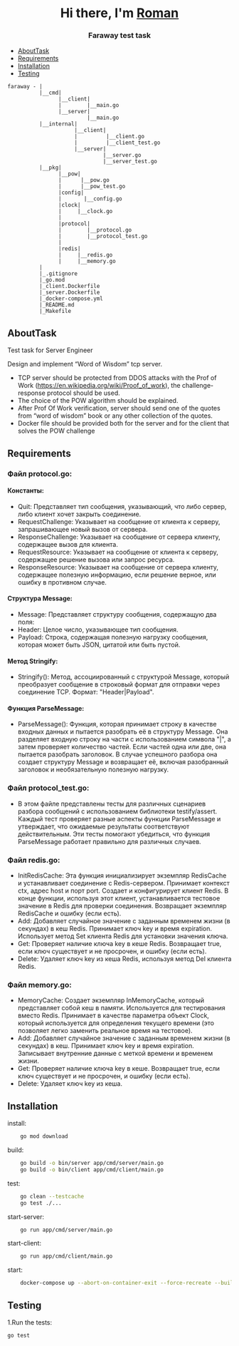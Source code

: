 <h1 align="center">Hi there, I'm <a href="https://github.com/Amore14rn" target="_blank">Roman</a> 

<h3 align="center">Faraway test task</h3>

- [AboutTask](#AboutTask)
- [Requirements](#Requirements)
- [Installation](#Installation)
- [Testing](#Testing)

````
faraway - |
          |__cmd|
                |__client|
                |        |__main.go
                |__server|
                         |__main.go
          |__internal|
                     |__client|
                     |         |__client.go
                     |         |__client_test.go
                     |__server|
                              |__server.go
                              |__server_test.go
          |__pkg|
                |__pow|
                |      |__pow.go
                |      |__pow_test.go
                |config|
                |       |__config.go  
                |clock|
                |     |__clock.go
                |
                |protocol|
                |        |__protocol.go
                |        |__protocol_test.go
                |
                |redis|
                |     |__redis.go
                |     |__memory.go
          |
          |_.gitignore
          |_go.mod
          |_client.Dockerfile
          |_server.Dockerfile    
          |_docker-compose.yml
          |_README.md
          |_Makefile
````

## AboutTask
Test task for Server Engineer

Design and implement “Word of Wisdom” tcp server.  
- TCP server should be protected from DDOS attacks with the Prof of Work (https://en.wikipedia.org/wiki/Proof_of_work), the challenge-response protocol should be used.  
- The choice of the POW algorithm should be explained.  
- After Prof Of Work verification, server should send one of the quotes from “word of wisdom” book or any other collection of the quotes.  
- Docker file should be provided both for the server and for the client that solves the POW challenge

## Requirements

### Файл protocol.go:

#### Константы:
- Quit: Представляет тип сообщения, указывающий, что либо сервер, либо клиент хочет закрыть соединение.
- RequestChallenge: Указывает на сообщение от клиента к серверу, запрашивающее новый вызов от сервера.
- ResponseChallenge: Указывает на сообщение от сервера клиенту, содержащее вызов для клиента.
- RequestResource: Указывает на сообщение от клиента к серверу, содержащее решение вызова или запрос ресурса.
- ResponseResource: Указывает на сообщение от сервера клиенту, содержащее полезную информацию, если решение верное, или ошибку в противном случае.

#### Структура Message:
- Message: Представляет структуру сообщения, содержащую два поля:
- Header: Целое число, указывающее тип сообщения.
- Payload: Строка, содержащая полезную нагрузку сообщения, которая может быть JSON, цитатой или быть пустой.

#### Метод Stringify:
- Stringify(): Метод, ассоциированный с структурой Message, который преобразует сообщение в строковый формат для отправки через соединение TCP. Формат: "Header|Payload".

#### Функция ParseMessage:
- ParseMessage(): Функция, которая принимает строку в качестве входных данных и пытается разобрать её в структуру Message. Она разделяет входную строку на части с использованием символа "|", а затем проверяет количество частей. Если частей одна или две, она пытается разобрать заголовок. В случае успешного разбора она создает структуру Message и возвращает её, включая разобранный заголовок и необязательную полезную нагрузку.

### Файл protocol_test.go:
- B этом файле представлены тесты для различных сценариев разбора сообщений с использованием библиотеки testify/assert. Каждый тест проверяет разные аспекты функции ParseMessage и утверждает, что ожидаемые результаты соответствуют действительным. Эти тесты помогают убедиться, что функция ParseMessage работает правильно для различных случаев.

### Файл redis.go:
- InitRedisCache: Эта функция инициализирует экземпляр RedisCache и устанавливает соединение с Redis-сервером. Принимает контекст ctx, адрес host и порт port. Создает и конфигурирует клиент Redis. В конце функции, используя этот клиент, устанавливается тестовое значение в Redis для проверки соединения. Возвращает экземпляр RedisCache и ошибку (если есть).
- Add: Добавляет случайное значение с заданным временем жизни (в секундах) в кеш Redis. Принимает ключ key и время expiration. Использует метод Set клиента Redis для установки значения ключа.
- Get: Проверяет наличие ключа key в кеше Redis. Возвращает true, если ключ существует и не просрочен, и ошибку (если есть).
- Delete: Удаляет ключ key из кеша Redis, используя метод Del клиента Redis.

### Файл memory.go:
- MemoryCache: Создает экземпляр InMemoryCache, который представляет собой кеш в памяти. Используется для тестирования вместо Redis. Принимает в качестве параметра объект Clock, который используется для определения текущего времени (это позволяет легко заменить реальное время на тестовое).
- Add: Добавляет случайное значение с заданным временем жизни (в секундах) в кеш. Принимает ключ key и время expiration. Записывает внутренние данные с меткой времени и временем жизни.
- Get: Проверяет наличие ключа key в кеше. Возвращает true, если ключ существует и не просрочен, и ошибку (если есть).
- Delete: Удаляет ключ key из кеша.

## Installation
install:
```` bash
	go mod download
````
build:
```` bash
	go build -o bin/server app/cmd/server/main.go
	go build -o bin/client app/cmd/client/main.go
````
test:
```` bash
	go clean --testcache
	go test ./...
````

start-server:
```` bash
	go run app/cmd/server/main.go
````

start-client:
```` bash
	go run app/cmd/client/main.go
````
start:
```` bash
	docker-compose up --abort-on-container-exit --force-recreate --build server --build client
````


## Testing

1.Run the tests:
```bash 
go test
```


